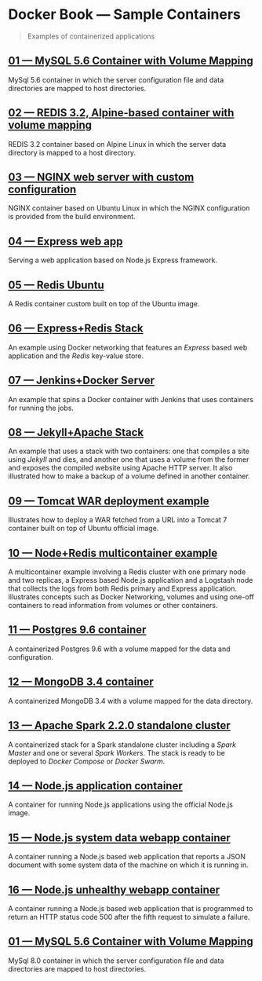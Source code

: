# Docker Book &mdash; Sample Containers
> Examples of containerized applications


## [01 &mdash; MySQL 5.6 Container with Volume Mapping](./e01-mysql-56-container/)
MySql 5.6 container in which the server configuration file and data directories are mapped to host directories.

## [02 &mdash; REDIS 3.2, Alpine-based container with volume mapping](./e02-redis-32-alpine-container/)
REDIS 3.2 container based on Alpine Linux in which the server data directory is mapped to a host directory.

## [03 &mdash; NGINX web server with custom configuration](./e03-nginx-static-website/)
NGINX container based on Ubuntu Linux in which the NGINX configuration is provided from the build environment.

## [04 &mdash; Express web app](./e04-express-web-app/)
Serving a web application based on Node.js Express framework.

## [05 &mdash; Redis Ubuntu](./e05-redis-ubuntu/)
A Redis container custom built on top of the Ubuntu image.

## [06 &mdash; Express+Redis Stack](./e06-express+redis-stack/)
An example using Docker networking that features an *Express* based web application and the *Redis* key-value store.

## [07 &mdash; Jenkins+Docker Server](./e07-jenkins+docker-server/)
An example that spins a Docker container with Jenkins that uses containers for running the jobs.

## [08 &mdash; Jekyll+Apache Stack](./e08-jekyll+apache-stack/)
An example that uses a stack with two containers: one that compiles a site using *Jekyll* and dies, and another one that uses a volume from the former and exposes the compiled website using Apache HTTP server. It also illustrated how to make a backup of a volume defined in another container.

## [09 &mdash; Tomcat WAR deployment example](./e09-tomcat-war/)
Illustrates how to deploy a WAR fetched from a URL into a Tomcat 7 container built on top of Ubuntu official image.

## [10 &mdash; Node+Redis multicontainer example](./e10-node-redis-multicontainer/)
A multicontainer example involving a Redis cluster with one primary node and two replicas, a Express based Node.js application and a Logstash node that collects the logs from both Redis primary and Express application. Illustrates concepts such as Docker Networking, volumes and using one-off containers to read information from volumes or other containers.

## [11 &mdash; Postgres 9.6 container](./e11-postgres96-container/)
A containerized Postgres 9.6 with a volume mapped for the data and configuration.

## [12 &mdash; MongoDB 3.4 container](./e12-mongodb34-container/)
A containerized MongoDB 3.4 with a volume mapped for the data directory.

## [13 &mdash; Apache Spark 2.2.0 standalone cluster](./e13-spark-standalone-cluster/)
A containerized stack for a Spark standalone cluster including a *Spark Master* and one or several *Spark Workers*. The stack is ready to be deployed to *Docker Compose* or *Docker Swarm*.

## [14 &mdash; Node.js application container](./e14-nodejs-app/)
A container for running Node.js applications using the official Node.js image.

## [15 &mdash; Node.js system data webapp container](./e15-nodejs-sysdata-webapp/)
A container running a Node.js based web application that reports a JSON document with some system data of the machine on which it is running in.

## [16 &mdash; Node.js unhealthy webapp container](./e16-nodejs-unhealthy-webapp/)
A container running a Node.js based web application that is programmed to return an HTTP status code 500 after the fifth request to simulate a failure.

## [01 &mdash; MySQL 5.6 Container with Volume Mapping](./e17-mysql-80-container/)
MySql 8.0 container in which the server configuration file and data directories are mapped to host directories.